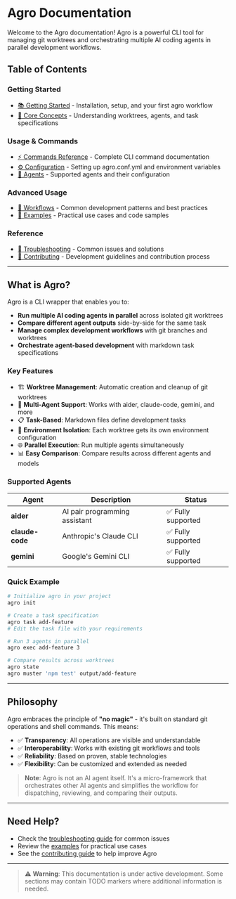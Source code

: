 # Agro Documentation

Welcome to the Agro documentation! Agro is a powerful CLI tool for managing git worktrees and orchestrating multiple AI coding agents in parallel development workflows.

## Table of Contents

### Getting Started
- [📚 Getting Started](getting-started.md) - Installation, setup, and your first agro workflow
- [🧠 Core Concepts](core-concepts.md) - Understanding worktrees, agents, and task specifications

### Usage & Commands
- [⚡ Commands Reference](commands.md) - Complete CLI command documentation
- [⚙️ Configuration](configuration.md) - Setting up agro.conf.yml and environment variables
- [🤖 Agents](agents.md) - Supported agents and their configuration

### Advanced Usage
- [🔄 Workflows](workflows.md) - Common development patterns and best practices
- [📝 Examples](examples.md) - Practical use cases and code samples

### Reference
- [🔧 Troubleshooting](troubleshooting.md) - Common issues and solutions
- [🤝 Contributing](contributing.md) - Development guidelines and contribution process

---

## What is Agro?

Agro is a CLI wrapper that enables you to:

- **Run multiple AI coding agents in parallel** across isolated git worktrees
- **Compare different agent outputs** side-by-side for the same task
- **Manage complex development workflows** with git branches and worktrees
- **Orchestrate agent-based development** with markdown task specifications

### Key Features

- 🏗️ **Worktree Management**: Automatic creation and cleanup of git worktrees
- 🤖 **Multi-Agent Support**: Works with aider, claude-code, gemini, and more
- 📋 **Task-Based**: Markdown files define development tasks
- 🔄 **Environment Isolation**: Each worktree gets its own environment configuration
- 🌐 **Parallel Execution**: Run multiple agents simultaneously
- 📊 **Easy Comparison**: Compare results across different agents and models

### Supported Agents

| Agent | Description | Status |
|-------|-------------|---------|
| **aider** | AI pair programming assistant | ✅ Fully supported |
| **claude-code** | Anthropic's Claude CLI | ✅ Fully supported |
| **gemini** | Google's Gemini CLI | ✅ Fully supported |

### Quick Example

```bash
# Initialize agro in your project
agro init

# Create a task specification
agro task add-feature
# Edit the task file with your requirements

# Run 3 agents in parallel
agro exec add-feature 3

# Compare results across worktrees
agro state
agro muster 'npm test' output/add-feature
```

---

## Philosophy

Agro embraces the principle of **"no magic"** - it's built on standard git operations and shell commands. This means:

- ✅ **Transparency**: All operations are visible and understandable
- ✅ **Interoperability**: Works with existing git workflows and tools
- ✅ **Reliability**: Based on proven, stable technologies
- ✅ **Flexibility**: Can be customized and extended as needed

> **Note**: Agro is not an AI agent itself. It's a micro-framework that orchestrates other AI agents and simplifies the workflow for dispatching, reviewing, and comparing their outputs.

---

## Need Help?

- Check the [troubleshooting guide](troubleshooting.md) for common issues
- Review the [examples](examples.md) for practical use cases
- See the [contributing guide](contributing.md) to help improve Agro

---

> ⚠️ **Warning**: This documentation is under active development. Some sections may contain TODO markers where additional information is needed.
